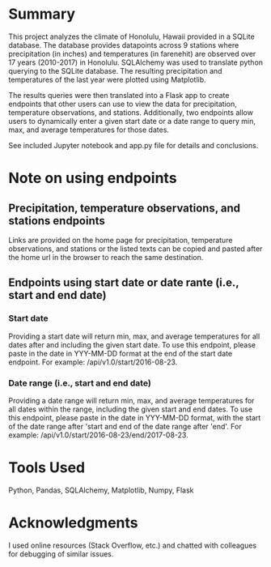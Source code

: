 # Summary #
This project analyzes the climate of Honolulu, Hawaii provided in a SQLite database. The database provides datapoints across 9 stations where precipitation (in inches) and temperatures (in farenehit) are observed over 17 years (2010-2017) in Honolulu.  SQLAlchemy was used to translate python querying to the SQLite database. The resulting precipitation and temperatures of the last year were plotted using Matplotlib. 

The results queries were then translated into a Flask app to create endpoints that other users can use to view the data for precipitation, temperature observations, and stations. Additionally, two endpoints allow users to dynamically enter a given start date or a date range to query min, max, and average temperatures for those dates. 

See included Jupyter notebook and app.py file for details and conclusions.

# Note on using endpoints #
## Precipitation, temperature observations, and stations endpoints ##
Links are provided on the home page for precipitation, temperature observations, and stations or the listed texts can be copied and pasted after the home url in the browser to reach the same destination.

## Endpoints using start date or date rante (i.e., start and end date) ##
### Start date ###
Providing a start date will return min, max, and average temperatures for all dates after and including the given start date. To use this endpoint, please paste in the date in YYY-MM-DD format at the end of the start date endpoint. For example: /api/v1.0/start/2016-08-23.

### Date range (i.e., start and end date) ###
Providing a date range will return min, max, and average temperatures for all dates within the range, including the given start and end dates. To use this endpoint, please paste in the date in YYY-MM-DD format, with the start of the date range after 'start and end of the date range after 'end'. For example: /api/v1.0/start/2016-08-23/end/2017-08-23.

# Tools Used #
Python, Pandas, SQLAlchemy, Matplotlib, Numpy, Flask

# Acknowledgments #
I used online resources (Stack Overflow, etc.) and chatted with colleagues for debugging of similar issues.